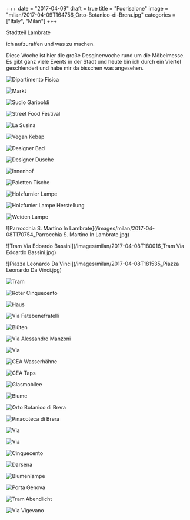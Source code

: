 +++
date = "2017-04-09"
draft = true
title = "Fuorisalone"
image = "milan/2017-04-09T164756_Orto-Botanico-di-Brera.jpg"
categories = ["Italy", "Milan"]
+++

Stadtteil Lambrate

ich aufzuraffen und was zu machen.

Diese Woche ist hier die große Desginerwoche rund um die Möbelmesse.
Es gibt ganz viele Events in der Stadt
und heute bin ich durch ein Viertel geschlendert
und habe mir da bisschen was angesehen.

![Dipartimento Fisica](/images/milan/2017-04-08T150840_Dipartimento-Fisica.jpg)

![Markt](/images/milan/2017-04-08T151810_Markt.jpg)

![Sudio Gariboldi](/images/milan/2017-04-08T154144_Sudio-Gariboldi.jpg)

![Street Food Festival](/images/milan/2017-04-08T160317_Street-Food-Festival.jpg)

![La Susina](/images/milan/2017-04-08T161106_La-Susina.jpg)

![Vegan Kebap](/images/milan/2017-04-08T161736_Vegan-Kebap.jpg)

![Designer Bad](/images/milan/2017-04-08T164521_Designer-Bad.jpg)

![Designer Dusche](/images/milan/2017-04-08T164618_Designer-Dusche.jpg)

![Innenhof](/images/milan/2017-04-08T164722_Innenhof.jpg)

![Paletten Tische](/images/milan/2017-04-08T165010_Paletten-Tische.jpg)

![Holzfurnier Lampe](/images/milan/2017-04-08T165534_Holzfurnier-Lampe.jpg)

![Holzfunier Lampe Herstellung](/images/milan/2017-04-08T165546_Holzfunier-Lampe-Herstellung.jpg)

![Weiden Lampe](/images/milan/2017-04-08T165836_Weiden-Lampe.jpg)

![Parrocchia S. Martino In Lambrate](/images/milan/2017-04-08T170754_Parrocchia S. Martino In Lambrate.jpg)

![Tram Via Edoardo Bassini](/images/milan/2017-04-08T180016_Tram Via Edoardo Bassini.jpg)

![Piazza Leonardo Da Vinci](/images/milan/2017-04-08T181535_Piazza Leonardo Da Vinci.jpg)

![Tram](/images/milan/2017-04-09T132536_Tram.jpg)

![Roter Cinquecento](/images/milan/2017-04-09T132823_Roter-Cinquecento.jpg)

![Haus](/images/milan/2017-04-09T134427_Haus.jpg)

![Via Fatebenefratelli](/images/milan/2017-04-09T140725_Via-Fatebenefratelli.jpg)

![Blüten](/images/milan/2017-04-09T141600_Blüten.jpg)

![Via Alessandro Manzoni](/images/milan/2017-04-09T141731_Via-Alessandro-Manzoni.jpg)

![Via](/images/milan/2017-04-09T142110_Via.jpg)

![CEA Wasserhähne](/images/milan/2017-04-09T143547_CEA-Wasserhähne.jpg)

![CEA Taps](/images/milan/2017-04-09T143630_CEA-Taps.jpg)

![Glasmobilee](/images/milan/2017-04-09T164020_Glasmobilee.jpg)

![Blume](/images/milan/2017-04-09T164200_Blume.jpg)

![Orto Botanico di Brera](/images/milan/2017-04-09T164756_Orto-Botanico-di-Brera.jpg)

![Pinacoteca di Brera](/images/milan/2017-04-09T165416_Pinacoteca-di-Brera.jpg)

![Via](/images/milan/2017-04-09T171442_Via.jpg)

![Via](/images/milan/2017-04-09T171545_Via.jpg)

![Cinquecento](/images/milan/2017-04-09T175446_Cinquecento.jpg)

![Darsena](/images/milan/2017-04-09T180140_Darsena.jpg)

![Blumenlampe](/images/milan/2017-04-09T181509_Blumenlampe.jpg)

![Porta Genova](/images/milan/2017-04-09T190512_Porta-Genova.jpg)

![Tram Abendlicht](/images/milan/2017-04-09T190522_Tram-Abendlicht.jpg)

![Via Vigevano](/images/milan/2017-04-09T190700_Via-Vigevano.jpg)
